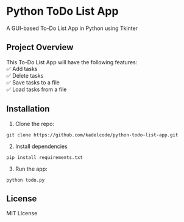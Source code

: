 # Python ToDo List App
A GUI-based To-Do List App in Python using Tkinter

## Project Overview
This To-Do List App will have the following features:<br>
✅ Add tasks<br>
✅ Delete tasks<br>
✅ Save tasks to a file<br>
✅ Load tasks from a file<br>

## Installation
1. Clone the repo:
```
git clone https://github.com/kadelcode/python-todo-list-app.git
```
2. Install dependencies
```
pip install requirements.txt
```
3. Run the app:
```
python todo.py
```

## License
MIT LIcense

